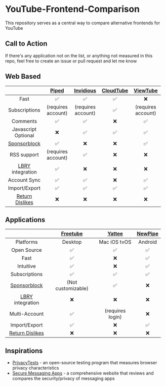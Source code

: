 # YouTube-Frontend-Comparison
This repository serves as a central way to compare alternative frontends for YouTube

## Call to Action
If there's any application not on the list, or anything not measured in this repo, feel free to create an issue or pull request and let me know

## Web Based
| | [Piped](https://github.com/TeamPiped/Piped) | [Invidious](https://github.com/iv-org/invidious) | [CloudTube](https://sr.ht/~cadence/tube) | [ViewTube](https://github.com/ViewTube/viewtube-vue) |
| :---: | :---: | :---: | :---: | :---: |
| Fast | :white_check_mark:| :white_check_mark:| :white_check_mark: | :x: |
| Subscriptions | (requires account) | (requires account) |:white_check_mark:| (requires account) |
| Comments | :white_check_mark:|:white_check_mark:| :x: | ✅ |
| Javascript Optional |:x:|:white_check_mark:|:white_check_mark:| ✅ |
| [Sponsorblock](https://github.com/ajayyy/SponsorBlock)|:white_check_mark:|:x:|:x:| :white_check_mark:|
| RSS support |(requires account)|:white_check_mark:|:x:| :x: |
| [LBRY](https://github.com/lbryio/lbry-desktop) integration | :white_check_mark: | :x: | :x: | :x: |
| Account Sync| :white_check_mark: | :white_check_mark: | :x: | :white_check_mark: |
| Import/Export | :white_check_mark:|:white_check_mark:|:white_check_mark:| ✅ |
| [Return Dislikes](https://github.com/Anarios/return-youtube-dislike)| :x: | :x: | :x: | :x: |

## Applications
| | [Freetube](https://github.com/FreeTubeApp/FreeTube) | [Yattee](https://github.com/yattee/yattee) | [NewPipe](https://github.com/TeamNewPipe/NewPipe)|
| :---: | :---: | :---: | :---: |
| Platforms | Desktop | Mac iOS tvOS | Android |
| Open Source | ✅  | ✅  | ✅ |
| Fast | :white_check_mark:| :x: | :white_check_mark:|
| Intuitive | :white_check_mark: | :x: | :white_check_mark:|
| Subscriptions | :white_check_mark:| :white_check_mark: | :white_check_mark:|
| [Sponsorblock](https://github.com/ajayyy/SponsorBlock) |(Not customizable)| :white_check_mark: |❌ |
| [LBRY](https://github.com/lbryio/lbry-desktop) integration | :x: | :x: | :x: |
| Multi-Account| :white_check_mark:| (requires login) | :x: |
| Import/Export | :white_check_mark:| :x: |:white_check_mark:|
| [Return Dislikes](https://github.com/Anarios/return-youtube-dislike)| :x: | :x: | :x: |

## Inspirations
- [PrivacyTests](https://privacytests.org) - an open-source testing program that measures browser privacy characteristics
- [Secure Messaging Apps](https://www.securemessagingapps.com) - a comprehensive website that reviews and compares the security/privacy of messaging apps 
